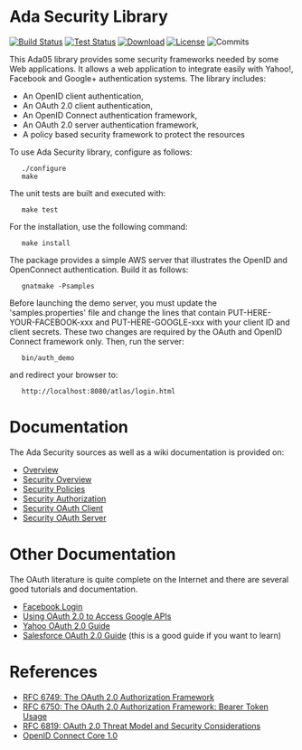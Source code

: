# Ada Security Library

[![Build Status](https://img.shields.io/jenkins/s/http/jenkins.vacs.fr/Ada-Security.svg)](http://jenkins.vacs.fr/job/Ada-Security/)
[![Test Status](https://img.shields.io/jenkins/t/http/jenkins.vacs.fr/Ada-Security.svg)](http://jenkins.vacs.fr/job/Ada-Security/)
[![Download](https://img.shields.io/badge/download-1.1.2-brightgreen.svg)](http://download.vacs.fr/ada-security/ada-security-1.1.2.tar.gz)
[![License](http://img.shields.io/badge/license-APACHE2-blue.svg)](LICENSE)
![Commits](https://img.shields.io/github/commits-since/stcarrez/ada-security/1.1.2.svg)

This Ada05 library provides some security frameworks needed by some Web applications.
It allows a web application to integrate easily with Yahoo!, Facebook and
Google+ authentication systems.
The library includes:

* An OpenID client authentication,
* An OAuth 2.0 client authentication,
* An OpenID Connect authentication framework,
* An OAuth 2.0 server authentication framework,
* A policy based security framework to protect the resources

To use Ada Security library, configure as follows:
```
   ./configure
   make
```
The unit tests are built and executed with:
```
   make test
```
For the installation, use the following command:
```
   make install
```
The package provides a simple AWS server that illustrates the OpenID and OpenConnect
authentication.  Build it as follows:
```
   gnatmake -Psamples
```
Before launching the demo server, you must update the 'samples.properties' file
and change the lines that contain PUT-HERE-YOUR-FACEBOOK-xxx and
PUT-HERE-GOOGLE-xxx with your client ID and client secrets.  These two changes
are required by the OAuth and OpenID Connect framework only.
Then, run the server:
```
   bin/auth_demo
```
and redirect your browser to:
```
   http://localhost:8080/atlas/login.html
```
# Documentation

The Ada Security sources as well as a wiki documentation is provided on:

- [Overview](https://github.com/stcarrez/ada-security/wiki)
- [Security Overview](https://github.com/stcarrez/ada-security/wiki/Security)
- [Security Policies](https://github.com/stcarrez/ada-security/wiki/Security_Policies)
- [Security Authorization](https://github.com/stcarrez/ada-security/wiki/Security_Auth)
- [Security OAuth Client](https://github.com/stcarrez/ada-security/wiki/Security_OAuth)
- [Security OAuth Server](https://github.com/stcarrez/ada-security/wiki/Security_OAuth_Servers)

# Other Documentation

The OAuth literature is quite complete on the Internet and there are several good tutorials and
documentation.
- [Facebook Login](https://developers.facebook.com/docs/facebook-login/manually-build-a-login-flow)
- [Using OAuth 2.0 to Access Google APIs](https://developers.google.com/identity/protocols/OAuth2)
- [Yahoo OAuth 2.0 Guide](https://developer.yahoo.com/oauth2/guide/)
- [Salesforce OAuth 2.0 Guide](https://developer.salesforce.com/docs/atlas.en-us.api_rest.meta/api_rest/intro_understanding_authentication.htm)
(this is a good guide if you want to learn)

# References

- [RFC 6749: The OAuth 2.0 Authorization Framework](https://tools.ietf.org/html/rfc6749)
- [RFC 6750: The OAuth 2.0 Authorization Framework: Bearer Token Usage](https://tools.ietf.org/html/rfc6750)
- [RFC 6819: OAuth 2.0 Threat Model and Security Considerations](https://tools.ietf.org/html/rfc6819)
- [OpenID Connect Core 1.0](http://openid.net/specs/openid-connect-core-1_0.html)
